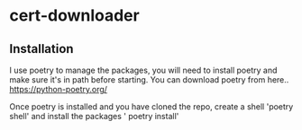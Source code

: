 # cert-downloader

## Installation
I use poetry to manage the packages, you will need to install poetry and make sure it's in path before starting. You can download poetry from here.. https://python-poetry.org/

Once poetry is installed and you have cloned the repo, create a shell 'poetry shell' and install the packages ' poetry install'

